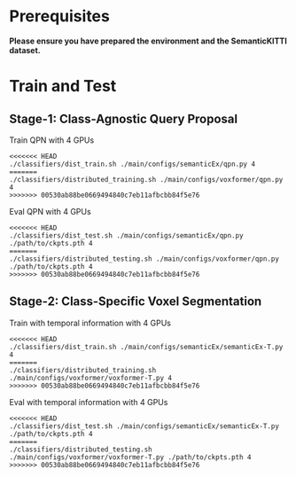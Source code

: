 # Prerequisites

**Please ensure you have prepared the environment and the SemanticKITTI dataset.**

# Train and Test

## Stage-1: Class-Agnostic Query Proposal
Train QPN with 4 GPUs 
```
<<<<<<< HEAD
./classifiers/dist_train.sh ./main/configs/semanticEx/qpn.py 4
=======
./classifiers/distributed_training.sh ./main/configs/voxformer/qpn.py 4
>>>>>>> 00530ab88be0669494840c7eb11afbcbb84f5e76
```

Eval QPN with 4 GPUs
```
<<<<<<< HEAD
./classifiers/dist_test.sh ./main/configs/semanticEx/qpn.py ./path/to/ckpts.pth 4
=======
./classifiers/distributed_testing.sh ./main/configs/voxformer/qpn.py ./path/to/ckpts.pth 4
>>>>>>> 00530ab88be0669494840c7eb11afbcbb84f5e76
```
## Stage-2: Class-Specific Voxel Segmentation
Train with temporal information with 4 GPUs 
```
<<<<<<< HEAD
./classifiers/dist_train.sh ./main/configs/semanticEx/semanticEx-T.py 4
=======
./classifiers/distributed_training.sh ./main/configs/voxformer/voxformer-T.py 4
>>>>>>> 00530ab88be0669494840c7eb11afbcbb84f5e76
```

Eval with temporal information with 4 GPUs
```
<<<<<<< HEAD
./classifiers/dist_test.sh ./main/configs/semanticEx/semanticEx-T.py ./path/to/ckpts.pth 4
=======
./classifiers/distributed_testing.sh ./main/configs/voxformer/voxformer-T.py ./path/to/ckpts.pth 4
>>>>>>> 00530ab88be0669494840c7eb11afbcbb84f5e76
```
